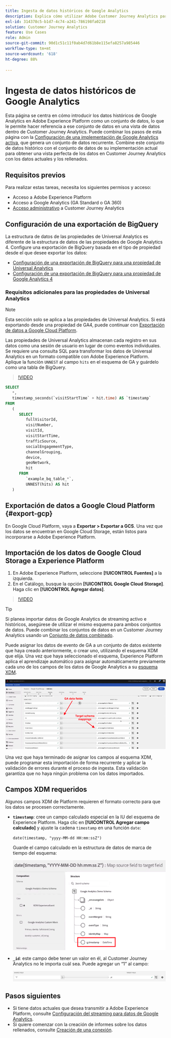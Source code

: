 ```yaml
---
title: Ingesta de datos históricos de Google Analytics
description: Explica cómo utilizar Adobe Customer Journey Analytics para introducir los datos de los Google Analytics en Adobe Experience Platform.
exl-id: 314378c5-b1d7-4c74-a241-786198fa0218
solution: Customer Journey Analytics
feature: Use Cases
role: Admin
source-git-commit: 90d1c51c11f0ab4d7d61b8e115efa8257a985446
workflow-type: tm+mt
source-wordcount: '618'
ht-degree: 88%

---
```



# Ingesta de datos históricos de Google Analytics

Esta página se centra en cómo introducir los datos históricos de Google Analytics en Adobe Experience Platform como un conjunto de datos, lo que le permite hacer referencia a ese conjunto de datos en una vista de datos dentro de Customer Journey Analytics. Puede combinar los pasos de esta página con la [Configuración de una implementación de Google Analytics activa](streaming.md), que genera un conjunto de datos recurrente. Combine este conjunto de datos histórico con el conjunto de datos de su implementación actual para obtener una vista perfecta de los datos en Customer Journey Analytics con los datos actuales y los rellenados.

## Requisitos previos

Para realizar estas tareas, necesita los siguientes permisos y acceso:

* Acceso a Adobe Experience Platform
* Acceso a Google Analytics (GA Standard o GA 360)
* [Acceso administrativo](/help/technotes/access-control.md) a Customer Journey Analytics

## Configuración de una exportación de BigQuery

La estructura de datos de las propiedades de Universal Analytics es diferente de la estructura de datos de las propiedades de Google Analytics 4. Configure una exportación de BigQuery basada en el tipo de propiedad desde el que desee exportar los datos:

* [Configuración de una exportación de BigQuery para una propiedad de Universal Analytics](https://support.google.com/analytics/answer/3416092)
* [Configuración de una exportación de BigQuery para una propiedad de Google Analytics 4](https://support.google.com/analytics/answer/9823238)

### Requisitos adicionales para las propiedades de Universal Analytics

>[!NOTE]
>
>Esta sección solo se aplica a las propiedades de Universal Analytics. Si está exportando desde una propiedad de GA4, puede continuar con [Exportación de datos a Google Cloud Platform](#export-gcp).

Las propiedades de Universal Analytics almacenan cada registro en sus datos como una sesión de usuario en lugar de como eventos individuales. Se requiere una consulta SQL para transformar los datos de Universal Analytics en un formato compatible con Adobe Experience Platform. Aplique la función `UNNEST` al campo `hits` en el esquema de GA y guárdelo como una tabla de BigQuery.

>[!VIDEO](https://video.tv.adobe.com/v/332634)

```sql
SELECT
   *,
   timestamp_seconds(`visitStartTime` + hit.time) AS `timestamp` 
FROM
   (
      SELECT
         fullVisitorId,
         visitNumber,
         visitId,
         visitStartTime,
         trafficSource,
         socialEngagementType,
         channelGrouping,
         device,
         geoNetwork,
         hit 
      FROM
         `example_bq_table_*`,
         UNNEST(hits) AS hit 
   )
```

## Exportación de datos a Google Cloud Platform {#export-gcp}

En Google Cloud Platform, vaya a **Exportar > Exportar a GCS**. Una vez que los datos se encuentran en Google Cloud Storage, están listos para incorporarse a Adobe Experience Platform.

## Importación de los datos de Google Cloud Storage a Experience Platform

1. En Adobe Experience Platform, seleccione **[!UICONTROL Fuentes]** a la izquierda.
1. En el Catálogo, busque la opción **[!UICONTROL Google Cloud Storage]**. Haga clic en **[!UICONTROL Agregar datos]**.

>[!VIDEO](https://video.tv.adobe.com/v/332676)

>[!TIP]
>
>Si planea importar datos de Google Analytics de streaming activo e históricos, asegúrese de utilizar el mismo esquema para ambos conjuntos de datos. Puede combinar los conjuntos de datos en un Customer Journey Analytics usando un [Conjunto de datos combinado](/help/connections/combined-dataset.md).

Puede asignar los datos de evento de GA a un conjunto de datos existente que haya creado anteriormente, o crear uno, utilizando el esquema XDM que elija. Una vez que haya seleccionado el esquema, Experience Platform aplica el aprendizaje automático para asignar automáticamente previamente cada uno de los campos de los datos de Google Analytics a su [esquema XDM](https://experienceleague.adobe.com/docs/experience-platform/xdm/home.html?lang=es#ui).

![Asignación de esquema que resalta los campos de datos de GA y las asignaciones de esquema de Target](../assets/schema-map.png)

Una vez que haya terminado de asignar los campos al esquema XDM, puede programar esta importación de forma recurrente y aplicar la validación de errores durante el proceso de ingesta. Esta validación garantiza que no haya ningún problema con los datos importados.

## Campos XDM requeridos

Algunos campos XDM de Platform requieren el formato correcto para que los datos se procesen correctamente.

* **`timestamp`**: cree un campo calculado especial en la IU del esquema de Experience Platform. Haga clic en **[!UICONTROL Agregar campo calculado]** y ajuste la cadena `timestamp` en una función `date`:

  `date(timestamp, "yyyy-MM-dd HH:mm:ssZ")`

  Guarde el campo calculado en la estructura de datos de marca de tiempo del esquema:

  ![Marca de tiempo](../assets/timestamp.png)

* **`_id`**: este campo debe tener un valor en él, al Customer Journey Analytics no le importa cuál sea. Puede agregar un “1” al campo:

  ![ID](../assets/_id.png)

## Pasos siguientes

* Si tiene datos actuales que desea transmitir a Adobe Experience Platform, consulte [Configuración del streaming para datos de Google Analytics](streaming.md).
* Si quiere comenzar con la creación de informes sobre los datos rellenados, consulte [Creación de una conexión](/help/connections/create-connection.md).

